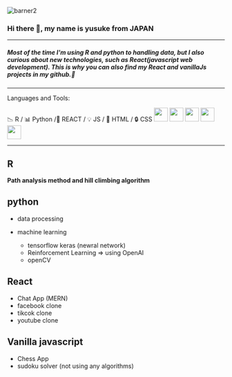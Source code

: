 ![barner2](https://user-images.githubusercontent.com/66249668/114359667-2d81de80-9baf-11eb-86a6-1589f6d65334.jpg)

### Hi there 👋, my name is yusuke from JAPAN

---

##### Most of the time I'm using R and python to handling data, but I also curious about new technologies, such as React(javascript web development). This is why you can also find my React and vanillaJs projects in my github.👋

---

Languages and Tools:

:chart_with_downwards_trend: R / :bar_chart: Python /:hammer: REACT / :bulb: JS / :key: HTML / :lock: CSS 
<img height="32" width="32" src="https://cdn.jsdelivr.net/npm/simple-icons@v4/icons/r.svg" />
<img height="32" width="32" src="https://cdn.jsdelivr.net/npm/simple-icons@v4/icons/python.svg" />
<img height="32" width="32" src="https://cdn.jsdelivr.net/npm/simple-icons@v4/icons/tensorflow.svg" />
<img height="32" width="32" src="https://cdn.jsdelivr.net/npm/simple-icons@v4/icons/keras.svg" />
<img height="32" width="32" src="https://cdn.jsdelivr.net/npm/simple-icons@v4/icons/react.svg" />

---
## R
**Path analysis method and hill climbing algorithm**

## python 
 - data processing


 - machine learning
    - tensorflow keras (newral network)
    - Reinforcement Learning => using OpenAI
    - openCV
    
 ## React
 
 - Chat App (MERN) 
 - facebook clone 
 - tikcok clone
 - youtube clone
 

## Vanilla javascript 

- Chess App 
- sudoku solver (not using any algorithms)

